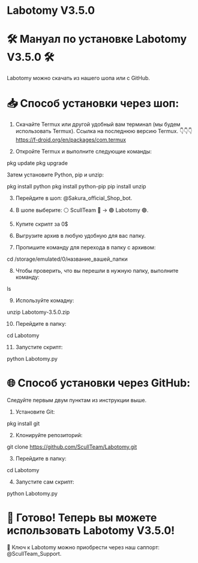 # Labotomy V3.5.0
# 🛠️ Мануал по установке Labotomy V3.5.0 🛠️

Labotomy можно скачать из нашего шопа или с GitHub.

# 📥 Способ установки через шоп:

 1. Скачайте Termux или другой удобный вам терминал (мы будем использовать Termux). Ссылка на последнюю версию Termux.
👇👇👇
https://f-droid.org/en/packages/com.termux
   
 2. Откройте Termux и выполните следующие команды:
  
   pkg update
   pkg upgrade
   
   Затем установите Python, pip и unzip:
  
   pkg install python
   pkg install python-pip
   pip install unzip
   
 3. Перейдите в шоп: @Sakura_official_Shop_bot.

4. В шопе выберите:
   ⚪️ ScullTeam 🔴 → 🟣 Labotomy 🟣.

 5. Купите скрипт за 0$

 6. Выгрузите архив в любую удобную для вас папку.

 7. Пропишите команду для перехода в папку с архивом:
  
   cd /storage/emulated/0/название_вашей_папки
   
 8. Чтобы проверить, что вы перешли в нужную папку, выполните команду:
  
   ls

9. Используйте комадну:

 unzip Labotomy-3.5.0.zip
   
10. Перейдите в папку:
  
   cd Labotomy

11.  Запустите скрипт:
  
   python Labotomy.py
   
# 🌐 Способ установки через GitHub:

Следуйте первым двум пунктам из инструкции выше.

 1. Установите Git:
  
   pkg install git
   
 2. Клонируйте репозиторий:
  
   git clone https://github.com/ScullTeam/Labotomy.git
   
 3. Перейдите в папку:
  
   cd Labotomy
  
 4. Запустите сам скрипт:
  
   python Labotomy.py
   
# 🚀 Готово! Теперь вы можете использовать Labotomy V3.5.0!

 🔑 Ключ к Labotomy можно приобрести через наш саппорт: @ScullTeam_Support.

